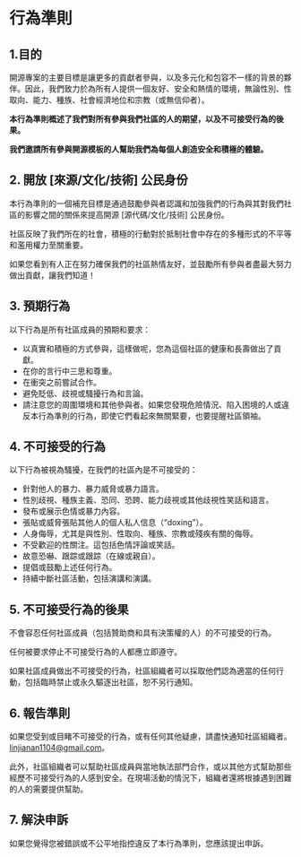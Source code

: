 # 行為準則

## 1.目的

開源專案的主要目標是讓更多的貢獻者參與，以及多元化和包容不一樣的背景的夥伴。因此，我們致力於為所有人提供一個友好、安全和熱情的環境，無論性別、性取向、能力、種族、社會經濟地位和宗教（或無信仰者）。

**本行為準則概述了我們對所有參與我們社區的人的期望，以及不可接受行為的後果。**

**我們邀請所有參與開源模板的人幫助我們為每個人創造安全和積極的體驗。**

## 2. 開放 [來源/文化/技術] 公民身份

本行為準則的一個補充目標是通過鼓勵參與者認識和加強我們的行為與其對我們社區的影響之間的關係來提高開源 [源代碼/文化/技術] 公民身份。

社區反映了我們所在的社會，積極的行動對於抵制社會中存在的多種形式的不平等和濫用權力至關重要。

如果您看到有人正在努力確保我們的社區熱情友好，並鼓勵所有參與者盡最大努力做出貢獻，讓我們知道！

## 3. 預期行為

以下行為是所有社區成員的預期和要求：

 * 以真實和積極的方式參與，這樣做呢，您為這個社區的健康和長壽做出了貢獻。
 * 在你的言行中三思和尊重。
 * 在衝突之前嘗試合作。
 * 避免貶低、歧視或騷擾行為和言論。
 * 請注意您的周圍環境和其他參與者。如果您發現危險情況、陷入困境的人或違反本行為準則的行為，即使它們看起來無關緊要，也要提醒社區領袖。


## 4. 不可接受的行為

以下行為被視為騷擾，在我們的社區內是不可接受的：

 * 針對他人的暴力、暴力威脅或暴力語言。
 * 性別歧視、種族主義、恐同、恐跨、能力歧視或其他歧視性笑話和語言。
 * 發布或展示色情或暴力內容。
 * 張貼或威脅張貼其他人的個人私人信息（“doxing”）。
 * 人身侮辱，尤其是與性別、性取向、種族、宗教或殘疾有關的侮辱。
 * 不受歡迎的性關注。這包括色情評論或笑話。
 * 故意恐嚇、跟踪或跟踪（在線或親自）。
 * 提倡或鼓勵上述任何行為。
 * 持續中斷社區活動，包括演講和演講。

## 5. 不可接受行為的後果

不會容忍任何社區成員（包括贊助商和具有決策權的人）的不可接受的行為。

任何被要求停止不可接受行為的人都應立即遵守。

如果社區成員做出不可接受的行為，社區組織者可以採取他們認為適當的任何行動，包括臨時禁止或永久驅逐出社區，恕不另行通知。

## 6. 報告準則

如果您受到或目睹不可接受的行為，或有任何其他疑慮，請盡快通知社區組織者。 linjianan1104@gmail.com。


此外，社區組織者可以幫助社區成員與當地執法部門合作，或以其他方式幫助那些經歷不可接受行為的人感到安全。在現場活動的情況下，組織者還將根據遇到困難的人的需要提供幫助。

## 7. 解決申訴

如果您覺得您被錯誤或不公平地指控違反了本行為準則，您應該提出申訴。
